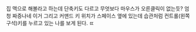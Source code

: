 집 맥으로 해볼라고 하는데 단축키도 다르고 무엇보다 마우스가 오른클릭이 없는듯? 엄청 짜증나네 이거
그리고 커맨드 키 위치가 스페이스 옆에 있는데 습관처럼 컨트롤(왼쪽 구석)키를 누르고 있는 나를 보게 된다. ㄸ